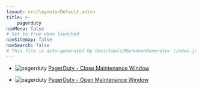 ```yaml
---
layout: src/layouts/Default.astro
title: >-
    pagerduty
navMenu: false
# Set to true when launched
navSitemap: false
navSearch: false
# This file is auto-generated by docs/tools/MarkdownGenerator (index.js)
---
```


<ul>

<li>

![pagerduty](https://i.octopus.com/library/step-templates/pagerduty.png) [PagerDuty - Close Maintenance Window](/integrations/pagerduty/pagerduty-close-maintenance-window)

</li>
        
<li>

![pagerduty](https://i.octopus.com/library/step-templates/pagerduty.png) [PagerDuty - Open Maintenance Window](/integrations/pagerduty/pagerduty-open-maintenance-window)

</li>
        
</ul>

